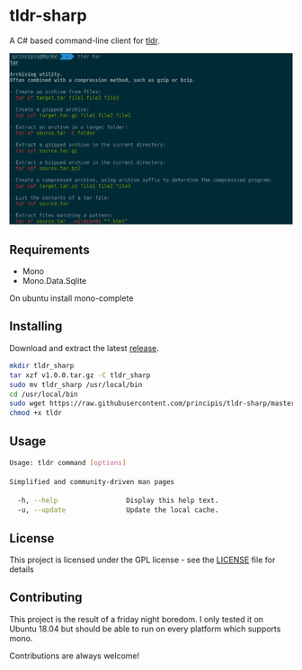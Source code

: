 # tldr-sharp
A C# based command-line client for [tldr](https://github.com/tldr-pages/tldr).

![tldr screenshot](screenshot.png)

## Requirements
* Mono
* Mono.Data.Sqlite

On ubuntu install mono-complete

## Installing
Download and extract the latest [release](https://github.com/principis/tldr-sharp/releases).
```bash
mkdir tldr_sharp
tar xzf v1.0.0.tar.gz -C tldr_sharp
sudo mv tldr_sharp /usr/local/bin
cd /usr/local/bin
sudo wget https://raw.githubusercontent.com/principis/tldr-sharp/master/tldr
chmod +x tldr
```

## Usage
```bash
Usage: tldr command [options]

Simplified and community-driven man pages

  -h, --help                 Display this help text.
  -u, --update               Update the local cache.
```

## License

This project is licensed under the GPL license - see the [LICENSE](LICENSE) file for details

## Contributing
This project is the result of a friday night boredom. I only tested it on Ubuntu 18.04 but should be able to run on every platform which supports mono.

Contributions are always welcome!
